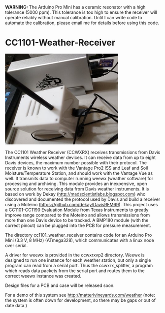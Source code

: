 **WARNING:**  The Arduino Pro Mini has a ceramic resonator with a high tolerance (5000 ppm).  This tolerance is too high to ensure the receiver will operate reliably without manual calibration.  Until I can write code to automate the calibration, please email me for details before using this code.
# CC1101-Weather-Receiver
![alt tag](ccwxrx_prototype.jpg)

The CC1101 Weather Receiver (CCWXRX) receives transmissions from Davis Instruments wireless weather devices.  It can receive data from up to eight Davis devices, the maximum number possible with their protocol.  The receiver is known to work with the Vantage Pro2 ISS and Leaf and Soil Moisture/Temperature Station, and should work with the Vantage Vue as well.  It transmits data to computer running weewx (weather software) for processing and archiving.  This module provides an inexpensive, open source solution for receiving data from Davis weather instruments.  It is based on work by Dekay (http://madscientistlabs.blogspot.com) who discovered and documented the protocol used by Davis and build a receiver using a Moteino (https://github.com/dekay/DavisRFM69).  This project uses a CC1101-CC1190 Evaluation Module from Texas Instruments to greatly improve range compared to the Moteino and allows transmissions from more than one Davis device to be tracked.  A BMP180 module (with the correct pinout) can be plugged into the PCB for pressure measurement.

The directory cc1101\_weather\_receiver contains code for an Arduino Pro Mini (3.3 V, 8 MHz) (ATmega328), which communicates with a linux node over serial.

A driver for weewx is provided in the ccwxrxvp2 directory.  Weewx is designed to run one instance for each weather station, but only a single program can read from a serial port.  Thus the ccwxrx_splitter, a program which reads data packets from the serial port and routes them to the correct weewx instance was created.

Design files for a PCB and case will be released soon.

For a demo of this system see http://matterivineyards.com/weather (note: the system is often down for development, so there may be gaps or out of date data.)
